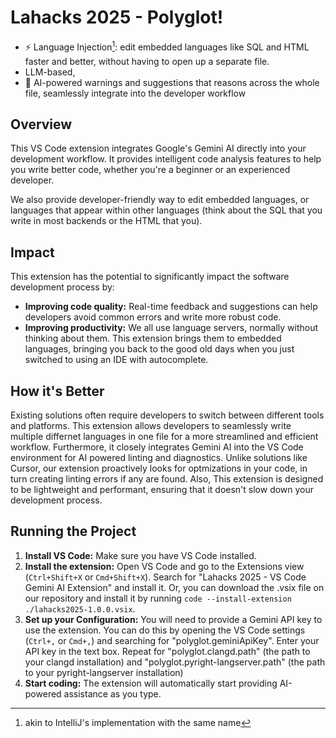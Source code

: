 # Lahacks 2025 - Polyglot!

- ⚡ Language Injection[^1]: edit embedded languages like SQL and HTML faster and better, without having to open up a separate file.
- LLM-based, 
- 🤖 AI-powered warnings and suggestions that reasons across the whole file, seamlessly integrate into the developer workflow

## Overview

This VS Code extension integrates Google's Gemini AI directly into your development workflow. It provides intelligent code analysis features to help you write better code, whether you're a beginner or an experienced developer.

We also provide developer-friendly way to edit embedded languages, or languages that appear within other languages (think about the SQL that you write in most backends or the HTML that you).

## Impact

This extension has the potential to significantly impact the software development process by:

- **Improving code quality:** Real-time feedback and suggestions can help developers avoid common errors and write more robust code.
- **Improving productivity:** We all use language servers, normally without thinking about them. This extension brings them to embedded languages, bringing you back to the good old days when you just switched to using an IDE with autocomplete.

## How it's Better

Existing solutions often require developers to switch between different tools and platforms. This extension allows developers to seamlessly write multiple differnet languages in one file for a more streamlined and efficient workflow. Furthermore, it closely integrates Gemini AI into the VS Code environment for AI powered linting and diagnostics. Unlike solutions like Cursor, our extension proactively looks for optmizations in your code, in turn creating linting errors if any are found. Also, This extension is designed to be lightweight and performant, ensuring that it doesn't slow down your development process.

## Running the Project

1.  **Install VS Code:** Make sure you have VS Code installed.
2.  **Install the extension:** Open VS Code and go to the Extensions view (`Ctrl+Shift+X` or `Cmd+Shift+X`). Search for "Lahacks 2025 - VS Code Gemini AI Extension" and install it. Or, you can download the .vsix file on our repository and install it by running `code --install-extension ./lahacks2025-1.0.0.vsix`.
3.  **Set up your Configuration:** You will need to provide a Gemini API key to use the extension. You can do this by opening the VS Code settings (`Ctrl+,` or `Cmd+,`) and searching for "polyglot.geminiApiKey". Enter your API key in the text box. Repeat for "polyglot.clangd.path" (the path to your clangd installation) and "polyglot.pyright-langserver.path" (the path to your pyright-langserver installation)
4.  **Start coding:** The extension will automatically start providing AI-powered assistance as you type.

[^1]: akin to IntelliJ's implementation with the same name
